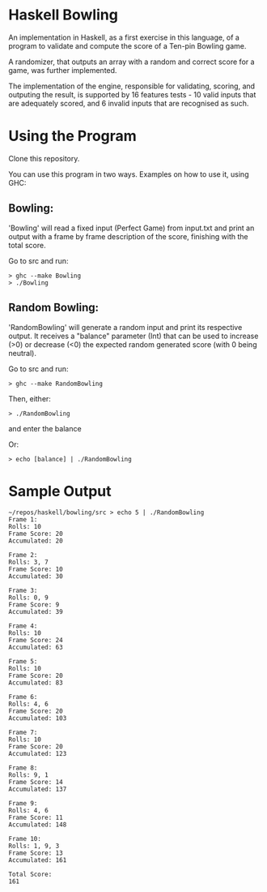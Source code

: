 Haskell Bowling
=================

An implementation in Haskell, as a first exercise in this language, of a program to validate and compute the score of a Ten-pin Bowling game.

A randomizer, that outputs an array with a random and correct score for a game, was further implemented. 

The implementation of the engine, responsible for validating, scoring, and outputing the result, is supported by 16 features tests - 10 valid inputs that are adequately scored, and 6 invalid inputs that are recognised as such.



Using the Program
===================

Clone this repository.

You can use this program in two ways.
Examples on how to use it, using GHC:

Bowling:
----------

'Bowling' will read a fixed input (Perfect Game) from input.txt and print an output with a frame by frame description of the score, finishing with the total score.

Go to src and run:

```
> ghc --make Bowling
> ./Bowling
```

Random Bowling:
-----------------

'RandomBowling' will generate a random input and print its respective output. It receives a "balance" parameter (Int) that can be used to increase (>0) or decrease (<0) the expected random generated score (with 0 being neutral).


Go to src and run:

```
> ghc --make RandomBowling
```

Then, either:
```
> ./RandomBowling
```
and enter the balance

Or:
```
> echo [balance] | ./RandomBowling
```


Sample Output
===================


```
~/repos/haskell/bowling/src > echo 5 | ./RandomBowling
Frame 1:
Rolls: 10
Frame Score: 20
Accumulated: 20

Frame 2:
Rolls: 3, 7
Frame Score: 10
Accumulated: 30

Frame 3:
Rolls: 0, 9
Frame Score: 9
Accumulated: 39

Frame 4:
Rolls: 10
Frame Score: 24
Accumulated: 63

Frame 5:
Rolls: 10
Frame Score: 20
Accumulated: 83

Frame 6:
Rolls: 4, 6
Frame Score: 20
Accumulated: 103

Frame 7:
Rolls: 10
Frame Score: 20
Accumulated: 123

Frame 8:
Rolls: 9, 1
Frame Score: 14
Accumulated: 137

Frame 9:
Rolls: 4, 6
Frame Score: 11
Accumulated: 148

Frame 10:
Rolls: 1, 9, 3
Frame Score: 13
Accumulated: 161

Total Score:
161

```
